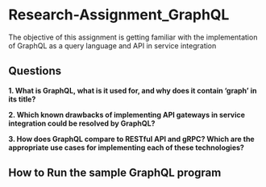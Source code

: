 # Research-Assignment_GraphQL
The objective of this assignment is getting familiar with the implementation of GraphQL as a query language and API in service integration

## Questions

**1.    What is GraphQL, what is it used for, and why does it contain ‘graph’ in its title?**

**2.    Which known drawbacks of implementing API gateways in service integration could be resolved by GraphQL?**

**3.    How does GraphQL compare to RESTful API and gRPC? Which are the appropriate use cases for implementing each of these technologies?**

## How to Run the sample GraphQL program
